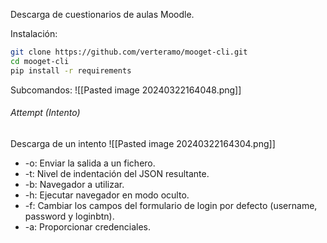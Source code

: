 Descarga de cuestionarios de aulas Moodle.

Instalación:
```sh
git clone https://github.com/verteramo/mooget-cli.git
cd mooget-cli
pip install -r requirements
```

Subcomandos:
![[Pasted image 20240322164048.png]]
###### Attempt (Intento)
Descarga de un intento
![[Pasted image 20240322164304.png]]
- -o: Enviar la salida a un fichero.
- -t: Nivel de indentación del JSON resultante.
- -b: Navegador a utilizar.
- -h: Ejecutar navegador en modo oculto.
- -f: Cambiar los campos del formulario de login por defecto (username, password y loginbtn).
- -a: Proporcionar credenciales.